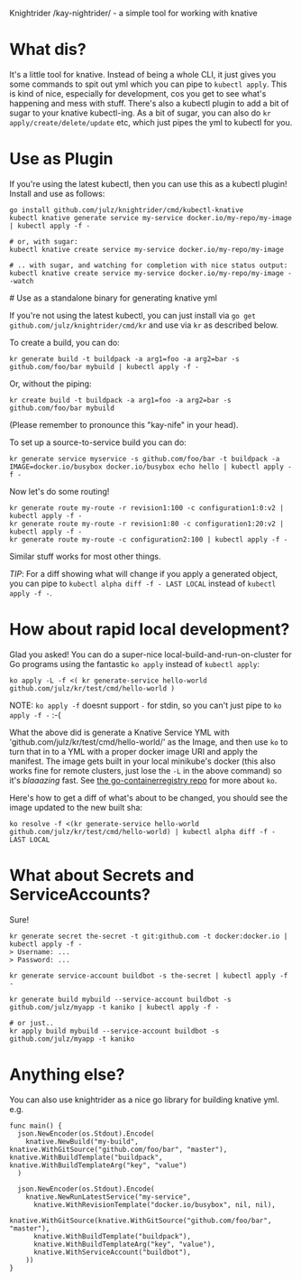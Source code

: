 Knightrider /kay-nightrider/ - a simple tool for working with knative

# What dis?

It's a little tool for knative. Instead of being a whole CLI, it just gives you some commands to spit out yml which you can pipe to `kubectl apply`. This is kind of nice, especially for development, cos you get to see what's happening and mess with stuff. There's also a kubectl plugin to add a bit of sugar to your knative kubectl-ing. As a bit of sugar, you can also do `kr apply/create/delete/update` etc, which just pipes the yml to kubectl for you.

# Use as Plugin

If you're using the latest kubectl, then you can use this as a kubectl plugin! Install and use as follows:

~~~~
go install github.com/julz/knightrider/cmd/kubectl-knative
kubectl knative generate service my-service docker.io/my-repo/my-image | kubectl apply -f -

# or, with sugar:
kubectl knative create service my-service docker.io/my-repo/my-image

# .. with sugar, and watching for completion with nice status output:
kubectl knative create service my-service docker.io/my-repo/my-image --watch
~~~~

# Use as a standalone binary for generating knative yml

If you're not using the latest kubectl, you can just install via `go get github.com/julz/knightrider/cmd/kr` and use via `kr` as described below.

To create a build, you can do:

~~~~
kr generate build -t buildpack -a arg1=foo -a arg2=bar -s github.com/foo/bar mybuild | kubectl apply -f -
~~~~

Or, without the piping:

~~~~
kr create build -t buildpack -a arg1=foo -a arg2=bar -s github.com/foo/bar mybuild
~~~~

(Please remember to pronounce this "kay-nife" in your head).

To set up a source-to-service build you can do:

~~~~
kr generate service myservice -s github.com/foo/bar -t buildpack -a IMAGE=docker.io/busybox docker.io/busybox echo hello | kubectl apply -f -
~~~~

Now let's do some routing!

~~~~
kr generate route my-route -r revision1:100 -c configuration1:0:v2 | kubectl apply -f -
kr generate route my-route -r revision1:80 -c configuration1:20:v2 | kubectl apply -f -
kr generate route my-route -c configuration2:100 | kubectl apply -f -
~~~~

Similar stuff works for most other things.

*TIP*: For a diff showing what will change if you apply a generated object, you can pipe to `kubectl alpha diff -f - LAST LOCAL` instead of `kubectl apply -f -`.

# How about rapid local development?

Glad you asked! You can do a super-nice local-build-and-run-on-cluster for Go programs using the fantastic `ko apply` instead of `kubectl apply`:

~~~~
ko apply -L -f <( kr generate-service hello-world github.com/julz/kr/test/cmd/hello-world )
~~~~

NOTE: `ko apply -f` doesnt support `-` for stdin, so you can't just pipe to `ko apply -f -` :-(

What the above did is generate a Knative Service YML with 'github.com/julz/kr/test/cmd/hello-world/' as the Image, and then use `ko` to turn that in to a YML with a proper docker image URI and apply the manifest. The image gets built in your local minikube's docker (this also works fine for remote clusters, just lose the `-L` in the above command) so it's _blaaazing_ fast. See [the go-containerregistry repo](https://github.com/google/go-containerregistry/tree/master/cmd/ko) for more about `ko`.

Here's how to get a diff of what's about to be changed, you should see the image updated to the new built sha:

~~~~
ko resolve -f <(kr generate-service hello-world github.com/julz/kr/test/cmd/hello-world) | kubectl alpha diff -f - LAST LOCAL
~~~~

# What about Secrets and ServiceAccounts?

Sure!

~~~~
kr generate secret the-secret -t git:github.com -t docker:docker.io | kubectl apply -f -
> Username: ...
> Password: ...

kr generate service-account buildbot -s the-secret | kubectl apply -f -

kr generate build mybuild --service-account buildbot -s github.com/julz/myapp -t kaniko | kubectl apply -f -

# or just..
kr apply build mybuild --service-account buildbot -s github.com/julz/myapp -t kaniko
~~~~

# Anything else?

You can also use knightrider as a nice go library for building knative yml. e.g.

~~~~golang
func main() {
  json.NewEncoder(os.Stdout).Encode( 
    knative.NewBuild("my-build", knative.WithGitSource("github.com/foo/bar", "master"), knative.WithBuildTemplate("buildpack", knative.WithBuildTemplateArg("key", "value")
  )

  json.NewEncoder(os.Stdout).Encode( 
    knative.NewRunLatestService("my-service",
      knative.WithRevisionTemplate("docker.io/busybox", nil, nil), 
      knative.WithGitSource(knative.WithGitSource("github.com/foo/bar", "master"), 
      knative.WithBuildTemplate("buildpack"), 
      knative.WithBuildTemplateArg("key", "value"),
      knative.WithServiceAccount("buildbot"),
    ))
}
~~~~
